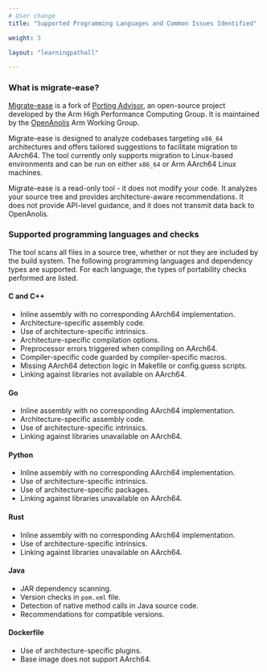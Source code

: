 ```yaml
---
# User change
title: "Supported Programming Languages and Common Issues Identified"

weight: 3

layout: "learningpathall"

---
```


### What is migrate-ease?

[Migrate-ease](https://github.com/migrate-ease/) is a fork of [Porting Advisor](https://github.com/arm-hpc/porting-advisor), an open-source project developed by the Arm High Performance Computing Group. It is maintained by the [OpenAnolis](https://github.com/openanolis) Arm Working Group.


Migrate-ease is designed to analyze codebases targeting `x86_64` architectures and offers tailored suggestions to facilitate migration to AArch64. The tool currently only supports migration to Linux-based environments and can be run on either `x86_64` or Arm AArch64 Linux machines. 

Migrate-ease is a read-only tool - it does not modify your code. It analyzes your source tree and provides architecture-aware recommendations. It does not provide API-level guidance, and it does not transmit data back to OpenAnolis.

### Supported programming languages and checks

The tool scans all files in a source tree, whether or not they are included by the build system. The following programming languages and dependency types are supported. For each language, the types of portability checks performed are listed. 

#### C and C++
- Inline assembly with no corresponding AArch64 implementation.
- Architecture-specific assembly code.
- Use of architecture-specific intrinsics.
- Architecture-specific compilation options.
- Preprocessor errors triggered when compiling on AArch64.
- Compiler-specific code guarded by compiler-specific macros.
- Missing AArch64 detection logic in Makefile or config.guess scripts.
- Linking against libraries not available on AArch64.

#### Go
- Inline assembly with no corresponding AArch64 implementation.
- Architecture-specific assembly code.
- Use of architecture-specific intrinsics.
- Linking against libraries unavailable on AArch64.

#### Python
- Inline assembly with no corresponding AArch64 implementation.
- Use of architecture-specific intrinsics.
- Use of architecture-specific packages.
- Linking against libraries unavailable on AArch64.

#### Rust
- Inline assembly with no corresponding AArch64 implementation.
- Use of architecture-specific intrinsics.
- Linking against libraries unavailable on AArch64.

#### Java
- JAR dependency scanning.
- Version checks in `pom.xml` file.
- Detection of native method calls in Java source code.
- Recommendations for compatible versions.

#### Dockerfile
- Use of architecture-specific plugins.
- Base image does not support AArch64.

